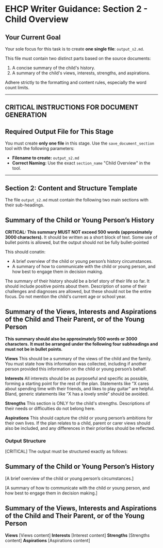 # EHCP Writer Guidance: Section 2 - Child Overview

## Your Current Goal

Your sole focus for this task is to create **one single file**: `output_s2.md`.

This file must contain two distinct parts based on the source documents:
1.  A concise summary of the child's history.
2.  A summary of the child's views, interests, strengths, and aspirations.

Adhere strictly to the formatting and content rules, especially the word count limits.

---

## CRITICAL INSTRUCTIONS FOR DOCUMENT GENERATION

## Required Output File for This Stage

You must create **only one file** in this stage. Use the `save_document_section` tool with the following parameters:

*   **Filename to create:** `output_s2.md`
*   **Correct Naming:** Use the exact `section_name` "Child Overview" in the tool.

---

## Section 2: Content and Structure Template

The file `output_s2.md` must contain the following two main sections with their sub-headings.

## Summary of the Child or Young Person’s History
**CRITICAL: This summary MUST NOT exceed 500 words (approximately 3000 characters).**
It should be written as a short block of text. Some use of bullet points is allowed, but the output should not be fully bullet-pointed

This should conatin:
*   A brief overview of the child or young person’s history circumstances.
*   A summary of how to communicate with the child or young person, and how best to engage them in decision making.

The summary of their history should be a brief story of their life so far. It should include positive points about them. Description of some of their challenges and diagnoses are allowed, but these should not be the entire focus.
Do not mention the child's current age or school year.

## Summary of the Views, Interests and Aspirations of the Child and Their Parent, or of the Young Person
**This summary should also be approximately 500 words or 3000 characters.**
**It must be arranged under the following four subheadings and must not be in bullet points.**

**Views**
This should be a summary of the views of the child and the family. You must state how this information was collected, including if another person provided this information on the child or young person’s behalf.

**Interests**
All interests should be as purposeful and specific as possible, forming a starting point for the rest of the plan. Statements like “X cares about spending time with their friends, and likes to play guitar” are helpful. Bland, generic statements like “X has a lovely smile” should be avoided.

**Strengths**
This section is ONLY for the child's strengths. Descriptions of their needs or difficulties do not belong here.

**Aspirations**
This should capture the child or young person’s ambitions for their own lives. If the plan relates to a child, parent or carer views should also be included, and any differences in their priorities should be reflected.

### Output Structure
[CRITICAL] The output must be structured exactly as follows:

## Summary of the Child or Young Person’s History
[A brief overview of the child or young person’s circumstances.]

[A summary of how to communicate with the child or young person, and how best to engage them in decision making.]

## Summary of the Views, Interests and Aspirations of the Child and Their Parent, or of the Young Person

**Views**
[Views content]
**Interests**
[Interest content]
**Strengths**
[Strengths content]
**Aspirations**
[Aspirations content]